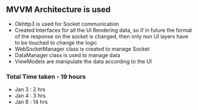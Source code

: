 ## MVVM Architecture is used

- Okhttp3 is used for Socket communication
- Created Interfaces for all the UI Rendering data, so if in future the format of the response on the socket is changed, then only non UI layers have to be touched to change the logic
- WebSocketManager class is created to manage Socket
- DataManager class is used to manage data
- ViewModels are manipulate the data according to the UI


### Total Time taken - 19 hours

- Jan 3 : 2 hrs
- Jan 4 : 3 hrs
- Jan 8 : 14 hrs
